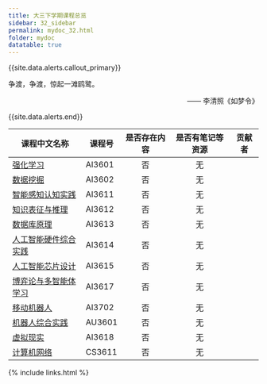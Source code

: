 ```yaml
---
title: 大三下学期课程总览
sidebar: 32_sidebar
permalink: mydoc_32.html
folder: mydoc
datatable: true
---
```


{{site.data.alerts.callout_primary}}
<p>争渡，争渡，惊起一滩鸥鹭。</p>
<p align="right">—— 李清照《如梦令》</p>
{{site.data.alerts.end}}

<div class="datatable-begin"></div>

| 课程中文名称                           | 课程号 | 是否存在内容 | 是否有笔记等资源 | 贡献者 |
| -------------------------------------- | ------ | :----------: | :--------------: | ------ |
| [强化学习](32_AI3601.html)             | AI3601 |      否      |        无        |        |
| [数据挖掘](32_AI3602.html)             | AI3602 |      否      |        无        |        |
| [智能感知认知实践](32_AI3611.html)     | AI3611 |      否      |        无        |        |
| [知识表征与推理](32_AI3612.html)       | AI3612 |      否      |        无        |        |
| [数据库原理](32_AI3613.html)           | AI3613 |      否      |        无        |        |
| [人工智能硬件综合实践](32_AI3614.html) | AI3614 |      否      |        无        |        |
| [人工智能芯片设计](32_AI3615.html)     | AI3615 |      否      |        无        |        |
| [博弈论与多智能体学习](32_AI3617.html) | AI3617 |      否      |        无        |        |
| [移动机器人](32_AI3702.html)           | AI3702 |      否      |        无        |        |
| [机器人综合实践](32_AU3601.html)       | AU3601 |      否      |        无        |        |
| [虚拟现实](32_AI3618.html)             | AI3618 |      否      |        无        |        |
| [计算机网络](32_CS3611.html)           | CS3611 |      否      |        无        |        |

<div class="datatable-end"></div>

{% include links.html %}
